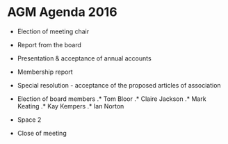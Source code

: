 # AGM Agenda 2016

* Election of meeting chair

* Report from the board
* Presentation & acceptance of annual accounts
* Membership report

* Special resolution - acceptance of the proposed articles of association
* Election of board members
.* Tom Bloor
.* Claire Jackson
.* Mark Keating
.* Kay Kempers
.* Ian Norton

* Space 2

* Close of meeting

